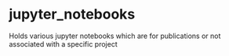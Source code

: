 # jupyter_notebooks
Holds various jupyter notebooks which are for publications or not associated with a specific project
